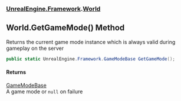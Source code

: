 ### [UnrealEngine.Framework](./UnrealEngine-Framework.md 'UnrealEngine.Framework').[World](./World.md 'UnrealEngine.Framework.World')
## World.GetGameMode() Method
Returns the current game mode instance which is always valid during gameplay on the server  
```csharp
public static UnrealEngine.Framework.GameModeBase GetGameMode();
```
#### Returns
[GameModeBase](./GameModeBase.md 'UnrealEngine.Framework.GameModeBase')  
A game mode or `null` on failure  
